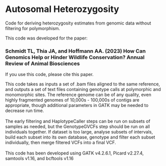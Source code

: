 # Autosomal Heterozygosity
Code for deriving heterozygosity estimates from genomic data without filtering for polymorphism.

This code was developed for the paper: 
### Schmidt TL, Thia JA, and Hoffmann AA. (2023) How Can Genomics Help or Hinder Wildlife Conservation? Annual Review of Animal Biosciences 
If you use this code, please cite this paper.

This code takes as inputs a set of .bam files aligned to the same reference, and outputs a set of text files containing genotype calls at polymorphic and monomorphic sites. The reference genome can be of any quality, even highly fragmented genomes of 10,000s - 100,000s of contigs are appropriate, though additional parameters in GATK may be needed to decrease run time. <br> <br>
The early filtering and HaplotypeCaller steps can be run on subsets of samples as needed, but the GenotypeGVCFs step should be run on all individuals together. If dataset is too large, analyse subsets of intervals, build each subset into its own database, genotype and filter each subset individually, then merge filtered VCFs into a final VCF. <br> <br>
This code has been developed using GATK v4.2.6.1, Picard v2.27.4, samtools v1.16, and bcftools v1.16 
